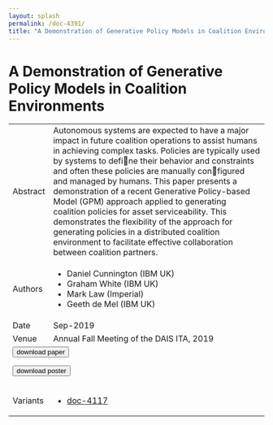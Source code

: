 ```yaml
---
layout: splash
permalink: /doc-4391/
title: "A Demonstration of Generative Policy Models in Coalition Environments"
---
```


# A Demonstration of Generative Policy Models in Coalition Environments

<table>
    <tbody>
    <tr>
        <td>Abstract</td>
        <td>Autonomous systems are expected to have a major impact in future coalition operations to assist humans in achieving complex tasks. Policies are typically used by systems to define their behavior and constraints and often these policies are manually configured and managed by humans. This paper presents a demonstration of a recent Generative Policy-based Model (GPM) approach applied to generating coalition policies for asset serviceability. This demonstrates the flexibility of the approach for generating policies in a distributed coalition environment to facilitate effective collaboration between coalition partners.</td>
    </tr>
    <tr>
        <td>Authors</td>
        <td>
            <ul>
                <li>Daniel Cunnington (IBM UK)</li>
                <li>Graham White (IBM UK)</li>
                <li>Mark Law (Imperial)</li>
                <li>Geeth de Mel (IBM UK)</li>
            </ul>
        </td>
    </tr>
    <tr>
        <td>Date</td>
        <td>Sep-2019</td>
    </tr>
    <tr>
        <td>Venue</td>
        <td>Annual Fall Meeting of the DAIS ITA, 2019</td>
    </tr>
        <tr>
            <td colspan="2">
                <form method="get" action="https://dais-ita.org/sites/default/files/3976_paper.pdf">
                    <button type="submit">download paper</button>
                </form>
                <form method="get" action="https://dais-ita.org/sites/default/files/3976_poster.pdf">
                    <button type="submit">download poster</button>
                </form>
            </td>
        </tr>
        <tr>
            <td>Variants</td>
            <td>
                <ul>
                    <li><a href="${varId}">doc-4117</a></li>
                </ul>
            </td>
        </tr>
    </tbody>
</table>
